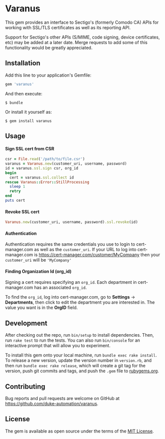 # Varanus

This gem provides an interface to Sectigo's (formerly Comodo CA) APIs for working
with SSL/TLS certificates as well as its reporting API.

Support for Sectigo's other APIs (S/MIME, code signing, device certificates, etc) may
be added at a later date.  Merge requests to add some of this functionality would be
greatly appreciated.

## Installation

Add this line to your application's Gemfile:

```ruby
gem 'varanus'
```

And then execute:

    $ bundle

Or install it yourself as:

    $ gem install varanus

## Usage

#### Sign SSL cert from CSR

```ruby
csr = File.read('/path/to/file.csr')
varanus = Varanus.new(customer_uri, username, password)
id = varanus.ssl.sign csr, org_id
begin
  cert = varanus.ssl.collect id
rescue Varanus::Error::StillProcessing
  sleep 1
  retry
end
puts cert
```

#### Revoke SSL cert

```ruby
Varanus.new(customer_uri, username, password).ssl.revoke(id)
```

#### Authentication

Authentication requires the same credentials you use to login to cert-manager.com as well as the ```customer_uri```.  If your URL to log into cert-manager.com is https://cert-manager.com/customer/MyCompany then your ```customer_uri``` will be ```'MyCompany'```

#### Finding Organization Id (org_id)

Signing a cert requires specifying an ```org_id```.  Each department in cert-manager.com has an associated ```org_id```.

To find the ```org_id```, log into cert-manager.com, go to **Settings** -> **Departments**, then click to edit the department you are interested in.  The value you want is in the **OrgID** field.

## Development

After checking out the repo, run `bin/setup` to install dependencies. Then, run `rake test` to run the tests. You can also run `bin/console` for an interactive prompt that will allow you to experiment.

To install this gem onto your local machine, run `bundle exec rake install`. To release a new version, update the version number in `version.rb`, and then run `bundle exec rake release`, which will create a git tag for the version, push git commits and tags, and push the `.gem` file to [rubygems.org](https://rubygems.org).

## Contributing

Bug reports and pull requests are welcome on GitHub at https://github.com/duke-automation/varanus.

## License

The gem is available as open source under the terms of the [MIT License](https://opensource.org/licenses/MIT).
